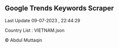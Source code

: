 

## Google Trends Keywords Scraper 
 
Last Update 09-07-2023 , 22:44:29

Country List :
VIETNAM.json



© Abdul Muttaqin 
